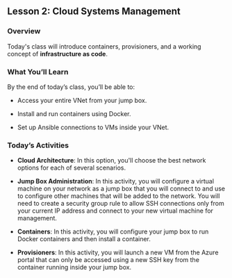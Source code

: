 ## Lesson 2: Cloud Systems Management 
 
### Overview

Today's class will introduce containers, provisioners, and a working concept of **infrastructure as code**.
 
### What You’ll Learn
 
By the end of today’s class, you’ll be able to:
 
- Access your entire VNet from your jump box.

- Install and run containers using Docker.

- Set up Ansible connections to VMs inside your VNet.

### Today’s Activities

* **Cloud Architecture**: In this option, you'll choose the best network options for each of several scenarios.

* **Jump Box Administration**: In this activity, you will configure a virtual machine on your network as a jump box that you will connect to and use to configure other machines that will be added to the network. You will need to create a security group rule to allow SSH connections only from your current IP address and connect to your new virtual machine for management.

* **Containers**: In this activity, you will configure your jump box to run Docker containers and then install a container.

* **Provisioners**: In this activity, you will launch a new VM from the Azure portal that can only be accessed using a new SSH key from the container running inside your jump box.

